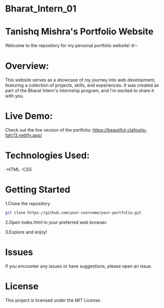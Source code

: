 # Bharat_Intern_01

# Tanishq Mishra's Portfolio Website

Welcome to the repository for my personal portfolio website! 🌐✨

# Overview:

This website serves as a showcase of my journey into web development, featuring a collection of projects, skills, and experiences. It was created as part of the Bharat Intern's internship program, and I'm excited to share it with you.

# Live Demo:

Check out the live version of the portfolio: https://beautiful-clafoutis-fafc13.netlify.app/

# Technologies Used:

-HTML
-CSS

# Getting Started

1.Clone the repository

```bash
git clone https://github.com/your-username/your-portfolio.git
```

2.Open index.html in your preferred web browser.

3.Explore and enjoy!

# Issues

If you encounter any issues or have suggestions, please open an issue.

# License

This project is licensed under the MIT License.
